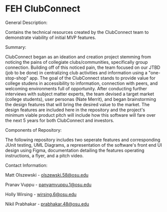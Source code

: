 # FEH ClubConnect
General Description: 

Contains the technical resources created by the ClubConnect team to demonstrate viability of initial MVP features.

Summary:

ClubConnect began as an ideation and creation project stemming from noticing the pains of collegiate clubs/communities, specifically group connection. Building off of this noticed pain, the team focused on our JTBD (job to be done) in centralizing club activities and information using a "one-stop-shop" app. The goal of the ClubConnect stands to provide value for college studens in accessibility to information, connection with peers, and welcoming environments full of opportunity. After conducting further interviews with subject matter experts, the team devised a target market (college students), user personas (Nate Merrit), and began brainstorming the design features that will bring the desired value to the market. The design features are included here in the repository and the project's minimum viable product pitch will include how this software will fare over the next 5 years for both ClubConnect and investors.

Components of Repository:

The following repository includes two seperate features and corresponding JUnit testing, UML Diagrams, a representation of the software's front end UI design using Figma, documentation detailing the features operating instructions, a flyer, and a pitch video.

Contact Information:

Matt Olszewski - olszewski.58@osu.edu

Pranav Vuppu - panyamvuppu.1@osu.edu

Holly Wirsing - wirsing.6@osu.edu

Nikil Prabhakar - prabhakar.48@osu.edu
